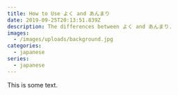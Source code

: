 ```yaml
---
title: How to Use よく and あんまり
date: 2019-09-25T20:13:51.839Z
description: The differences between よく and あんまり.
images:
  - /images/uploads/background.jpg
categories:
  - japanese
series:
  - japanese
---
```

This is some text.
